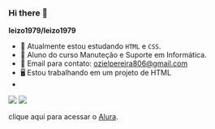 ### Hi there 👋


**leizo1979/leizo1979** 


- 🔭 Atualmente estou estudando `HTML` e `CSS`.
- 🧑 Aluno do curso Manuteção e Suporte em Informática.
- 📧 Email para contato: ozielpereira806@gmail.com
- 🖥️ Estou trabalhando em um projeto de HTML
- 

  ![](https://media.tenor.com/41I-iMyClCgAAAAM/programmer-programming.gif)
  ![](https://media.tenor.com/TQrQ6tmnlbMAAAAM/happy-programmer.gif)
  
  clique aqui para acessar o [Alura](https://www.alura.com.br).
